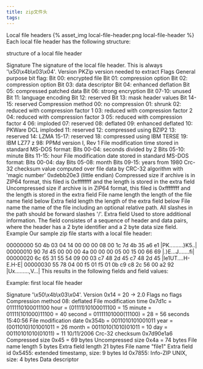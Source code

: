 ```yaml
---
title: zip文件头
tags:
---
```

Local file headers
{% asset_img local-file-header.png local-file-header %}
Each local file header has the following structure:

structure of a local file header

Signature	The signature of the local file header. This is always '\x50\x4b\x03\x04'.
Version	PKZip version needed to extract
Flags	General purpose bit flag:
Bit 00: encrypted file
Bit 01: compression option
Bit 02: compression option
Bit 03: data descriptor
Bit 04: enhanced deflation
Bit 05: compressed patched data
Bit 06: strong encryption
Bit 07-10: unused
Bit 11: language encoding
Bit 12: reserved
Bit 13: mask header values
Bit 14-15: reserved
Compression method	00: no compression
01: shrunk
02: reduced with compression factor 1
03: reduced with compression factor 2
04: reduced with compression factor 3
05: reduced with compression factor 4
06: imploded
07: reserved
08: deflated
09: enhanced deflated
10: PKWare DCL imploded
11: reserved
12: compressed using BZIP2
13: reserved
14: LZMA
15-17: reserved
18: compressed using IBM TERSE
19: IBM LZ77 z
98: PPMd version I, Rev 1
File modification time	stored in standard MS-DOS format:
Bits 00-04: seconds divided by 2
Bits 05-10: minute
Bits 11-15: hour
File modification date	stored in standard MS-DOS format:
Bits 00-04: day
Bits 05-08: month
Bits 09-15: years from 1980
Crc-32 checksum	value computed over file data by CRC-32 algorithm with 'magic number' 0xdebb20e3 (little endian)
Compressed size	if archive is in ZIP64 format, this filed is 0xffffffff and the length is stored in the extra field
Uncompressed size	if archive is in ZIP64 format, this filed is 0xffffffff and the length is stored in the extra field
File name length	the length of the file name field below
Extra field length	the length of the extra field below
File name	the name of the file including an optional relative path. All slashes in the path should be forward slashes '/'.
Extra field	Used to store additional information. The field consistes of a sequence of header and data pairs, where the header has a 2 byte identifier and a 2 byte data size field.
Example
Our sample zip file starts with a local file header:

00000000  50 4b 03 04 14 00 00 00  08 00 1c 7d 4b 35 a6 e1  |PK.........}K5..|
00000010  90 7d 45 00 00 00 4a 00  00 00 05 00 15 00 66 69  |.}E...J.......fi|
00000020  6c 65 31 55 54 09 00 03  c7 48 2d 45 c7 48 2d 45  |le1UT....H-E.H-E|
00000030  55 78 04 00 f5 01 f5 01  0b c9 c8 2c 56 00 a2 92  |Ux.........,V...|
This results in the following fields and field values:

Example: first local file header

Signature	'\x50\x4b\x03\x04'.
Version	0x14 = 20 -> 2.0
Flags	no flags
Compression method	08: deflated
File modification time	0x7d1c = 0111110100011100
hour = (01111)10100011100 = 15
minute = 01111(101000)11100 = 40
second = 01111101000(11100) = 28 = 56 seconds
15:40:56
File modification date	0x354b = 0011010101001011
year = (0011010)101001011 = 26
month = 0011010(1010)01011 = 10
day = 00110101010(01011) = 11
10/11/2006
Crc-32 checksum	0x7d90e1a6
Compressed size	0x45 = 69 bytes
Uncompressed size	0x4a = 74 bytes
File name length	5 bytes
Extra field length	21 bytes
File name	"file1"
Extra field	id 0x5455: extended timestamp, size: 9 bytes
Id 0x7855: Info-ZIP UNIX, size: 4 bytes
Data descriptor